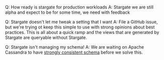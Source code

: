 <!--
    Copyright DataStax, Inc.
    Licensed under the Apache License, Version 2.0 (the "License");
    you may not use this file except in compliance with the License.
    You may obtain a copy of the License at
    http://www.apache.org/licenses/LICENSE-2.0
    Unless required by applicable law or agreed to in writing, software
    distributed under the License is distributed on an "AS IS" BASIS,
    WITHOUT WARRANTIES OR CONDITIONS OF ANY KIND, either express or implied.
    See the License for the specific language governing permissions and
    limitations under the License.
-->
Q: How ready is stargate for production workloads
A: Stargate we are still alpha and expect to be for some time, we need with feedback

Q: Stargate doesn't let me tweak a setting that I want
A: File a GitHub issue, but we're trying ot keep this simple to use with strong opinions about best practices. This is all about a quick ramp and the 
views that are generated by Stargate are queryable without Stargate.

Q: Stargate isn't managing my schema!
A: We are waiting on Apache Cassandra to have [strongly consistent schema](https://issues.apache.org/jira/browse/CASSANDRA-10699) before we solve this. 

